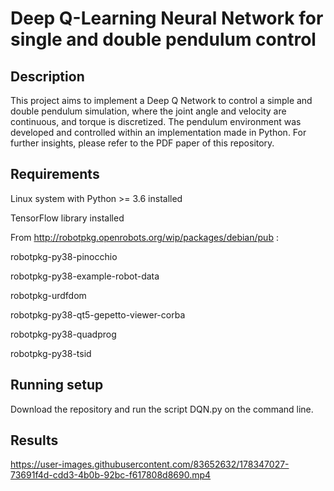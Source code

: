 # Deep Q-Learning Neural Network for single and double pendulum control

## Description
This project aims to implement a Deep Q Network to control a simple and double pendulum simulation, where the joint angle and velocity are continuous, and torque is discretized. The pendulum environment was developed and controlled within an implementation made in Python. For further insights, please refer to the PDF paper of this repository.

## Requirements
Linux system with Python >= 3.6 installed

TensorFlow library installed 

From http://robotpkg.openrobots.org/wip/packages/debian/pub : 

robotpkg-py38-pinocchio 

robotpkg-py38-example-robot-data 

robotpkg-urdfdom

robotpkg-py38-qt5-gepetto-viewer-corba

robotpkg-py38-quadprog 

robotpkg-py38-tsid


## Running setup
Download the repository and run the script DQN.py on the command line.

## Results

https://user-images.githubusercontent.com/83652632/178347027-73691f4d-cdd3-4b0b-92bc-f617808d8690.mp4







